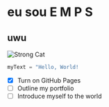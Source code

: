 # eu sou E M P S
## uwu
![Strong Cat](https://github.com/user-attachments/assets/12694396-4b39-4d8c-aa0d-b27506003e84)
``` python
myText = "Hello, World!
```
- [x] Turn on GitHub Pages
- [ ] Outline my portfolio
- [ ] Introduce myself to the world
